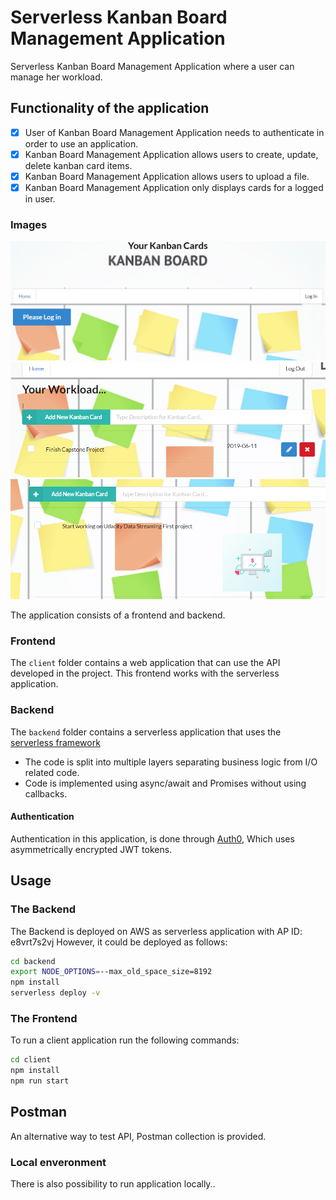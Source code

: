 # Serverless Kanban Board Management Application

Serverless Kanban Board Management Application where a user can manage her workload.

## Functionality of the application

- [x] User of Kanban Board Management Application needs to authenticate in order to use an application.
- [x] Kanban Board Management Application allows users to create, update, delete kanban card items.
- [x] Kanban Board Management Application allows users to upload a file.
- [x] Kanban Board Management Application only displays cards for a logged in user.

### Images

![login screen](https://github.com/zmarozas/aws_capstone/blob/main/screens/login.PNG?raw=true)
![created card](https://github.com/zmarozas/aws_capstone/blob/main/screens/created_item.PNG?raw=true)
![created card](https://github.com/zmarozas/aws_capstone/blob/main/screens/item-with-picture.PNG?raw=true)

The application consists of a frontend and backend.

### Frontend

The `client` folder contains a web application that can use the API developed in the project.
This frontend works with the serverless application.

### Backend

The `backend` folder contains a serverless application that uses the [serverless framework](https://github.com/serverless)

- The code is split into multiple layers separating business logic from I/O related code.
- Code is implemented using async/await and Promises without using callbacks.

#### Authentication

Authentication in this application, is done through [Auth0](https://auth0.com/), Which uses asymmetrically encrypted JWT tokens.

## Usage

### The Backend

The Backend is deployed on AWS as serverless application with AP ID: e8vrt7s2vj
However, it could be deployed as follows:

```bash
cd backend
export NODE_OPTIONS=--max_old_space_size=8192
npm install
serverless deploy -v
```

### The Frontend

To run a client application run the following commands:

```bash
cd client
npm install
npm run start
```

## Postman

An alternative way to test API, Postman collection is provided.

### Local enveronment

There is also possibility to run application locally..
